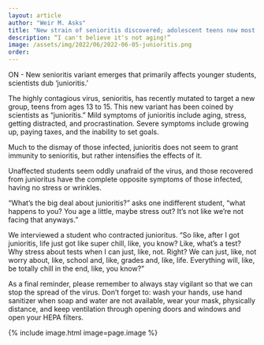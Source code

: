 ```yaml
---
layout: article
author: "Weir M. Asks"
title: "New strain of senioritis discovered; adolescent teens now most at risk."
description: “I can't believe it's not aging!”
image: /assets/img/2022/06/2022-06-05-junioritis.png
order:
---
```


ON - New senioritis variant emerges that primarily affects younger students, scientists dub ‘junioritis.’

The highly contagious virus, senioritis, has recently mutated to target a new group, teens from ages 13 to 15. This new variant has been coined by scientists as “junioritis.” Mild symptoms of junioritis include aging, stress, getting distracted, and procrastination. Severe symptoms include growing up, paying taxes, and the inability to set goals.

Much to the dismay of those infected, junioritis does not seem to grant immunity to senioritis, but rather intensifies the effects of it.

Unaffected students seem oddly unafraid of the virus, and those recovered from junioritus have the complete opposite symptoms of those infected, having no stress or wrinkles.

“What’s the big deal about junioritis?” asks one indifferent student, “what happens to you? You age a little, maybe stress out? It’s not like we’re not facing that anyways.”

We interviewed a student who contracted junioritus. “So like, after I got junioritis, life just got like super chill, like, you know? Like, what’s a test? Why stress about tests when I can just, like, not. Right? We can just, like, not worry about, like, school and, like, grades and, like, life. Everything will, like, be totally chill in the end, like, you know?”

As a final reminder, please remember to always stay vigilant so that we can stop the spread of the virus. Don’t forget to: wash your hands, use hand sanitizer when soap and water are not available, wear your mask, physically distance, and keep ventilation through opening doors and windows and open your HEPA filters.

{% include image.html image=page.image %}
